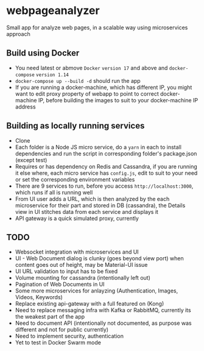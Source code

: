 # webpageanalyzer
Small app for analyze web pages, in a scalable way using microservices approach

## Build using Docker
- You need latest or abmove `Docker` `version 17` and above and `docker-compose` `version 1.14`
- `docker-compose up --build -d` should run the app
- If you are running a docker-machine, which has different IP, you might want to edit proxy property of webapp to point to correct docker-machine IP, before building the images to suit to your docker-machine IP address

## Building as locally running services
- Clone
- Each folder is a Node JS micro service, do a `yarn` in each to install dependencies and run the script in corresponding folder's package.json (except test)
- Requires or has dependency on Redis and Cassandra, if you are running it else where, each micro service has `config.js`, edit to suit to your need or set the corresponding environment variables
- There are 9 services to run, before you access `http://localhost:3000`, which runs if all is running well
- From UI user adds a URL, which is then analyzed by the each microservice for their part and stored in DB (cassandra), the Details view in UI stitches data from each service and displays it
- API gateway is a quick simulated proxy, currently

## TODO
- Websocket integration with microservices and UI
- UI - Web Document dialog is clunky (goes beyond view port) when content goes out of height, may be Material-UI issue
- UI URL validation to input has to be fixed
- Volume mounting for cassandra (intentionally left out)
- Pagination of Web Documents in UI
- Some more microservices for anlayzing (Authentication, Images, Videos, Keywords)
- Replace existing api-gateway with a full featured on (Kong)
- Need to replace messaging infra with Kafka or RabbitMQ, currently its the weakest part of the app
- Need to document API (intentionally not documented, as purpose was different and not for public currently)
- Need to implement security, authentication
- Yet to test in Docker Swarm mode
